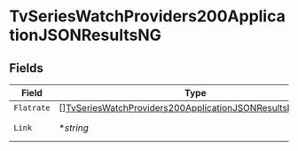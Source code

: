 # TvSeriesWatchProviders200ApplicationJSONResultsNG


## Fields

| Field                                                                                                                                               | Type                                                                                                                                                | Required                                                                                                                                            | Description                                                                                                                                         | Example                                                                                                                                             |
| --------------------------------------------------------------------------------------------------------------------------------------------------- | --------------------------------------------------------------------------------------------------------------------------------------------------- | --------------------------------------------------------------------------------------------------------------------------------------------------- | --------------------------------------------------------------------------------------------------------------------------------------------------- | --------------------------------------------------------------------------------------------------------------------------------------------------- |
| `Flatrate`                                                                                                                                          | [][TvSeriesWatchProviders200ApplicationJSONResultsNGFlatrate](../../models/operations/tvserieswatchproviders200applicationjsonresultsngflatrate.md) | :heavy_minus_sign:                                                                                                                                  | N/A                                                                                                                                                 |                                                                                                                                                     |
| `Link`                                                                                                                                              | **string*                                                                                                                                           | :heavy_minus_sign:                                                                                                                                  | N/A                                                                                                                                                 | https://www.themoviedb.org/tv/1399-game-of-thrones/watch?locale=NG                                                                                  |